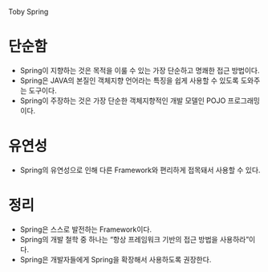 Toby Spring

# 단순함


- Spring이 지향하는 것은 목적을 이룰 수 있는 가장 단순하고 명쾌한 접근 방법이다.
- Spring은 JAVA의 본질인 객체지향 언어라는 특징을 쉽게 사용할 수 있도록 도와주는 도구이다.
- Spring이 주장하는 것은 가장 단순한 객체지향적인 개발 모델인 POJO 프로그래밍이다.

# 유연성


- Spring의 유연성으로 인해 다른 Framework와 편리하게 접목돼서 사용할 수 있다.

# 정리


- Spring은 스스로 발전하는 Framework이다.
- Spring의 개발 철학 중 하나는 “항상 프레임워크 기반의 접근 방법을 사용하라”이다.
- Spring은 개발자들에게 Spring을 확장해서 사용하도록 권장한다.